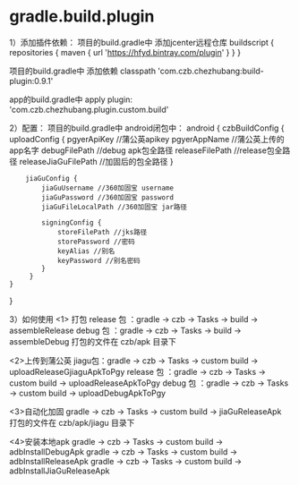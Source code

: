 # gradle.build.plugin

1）添加插件依赖：
项目的build.gradle中 添加jcenter远程仓库
buildscript {
    repositories {
        maven {
            url 'https://hfyd.bintray.com/plugin'
        }
    }
}

项目的build.gradle中 添加依赖
classpath 'com.czb.chezhubang:build-plugin:0.9.1'

app的build.gradle中
apply plugin: 'com.czb.chezhubang.plugin.custom.build'

2）配置：
项目的build.gradle中 android闭包中：
android {
	czbBuildConfig {
    	uploadConfig {
        	pgyerApiKey  //蒲公英apikey
        	pgyerAppName   //蒲公英上传的app名字
        	debugFilePath  //debug apk包全路径
        	releaseFilePath  //release包全路径
        	releaseJiaGuFilePath  //加固后的包全路径
    	}

    	jiaGuConfig {
        	jiaGuUsername //360加固宝 username
        	jiaGuPassword //360加固宝 password
        	jiaGuFileLocalPath //360加固宝 jar路径

        	signingConfig {
            	storeFilePath //jks路径
            	storePassword //密码
            	keyAlias //别名
            	keyPassword //别名密码
        	}
   		 }
	}
}

3）如何使用
<1> 打包
release 包 ：gradle → czb → Tasks → build → assembleRelease
debug 包 ：gradle → czb → Tasks → build → assembleDebug
打包的文件在 czb/apk 目录下

<2>上传到蒲公英
jiagu包：gradle → czb → Tasks → custom build → uploadReleaseGjiaguApkToPgy
release 包 ：gradle → czb → Tasks → custom build → uploadReleaseApkToPgy
debug 包 ：gradle → czb → Tasks → custom build → uploadDebugApkToPgy

<3>自动化加固
gradle → czb → Tasks → custom build → jiaGuReleaseApk
打包的文件在 czb/apk/jiagu 目录下

<4>安装本地apk
gradle → czb → Tasks → custom build → adbInstallDebugApk
gradle → czb → Tasks → custom build → adbInstallReleaseApk
gradle → czb → Tasks → custom build → adbInstallJiaGuReleaseApk
